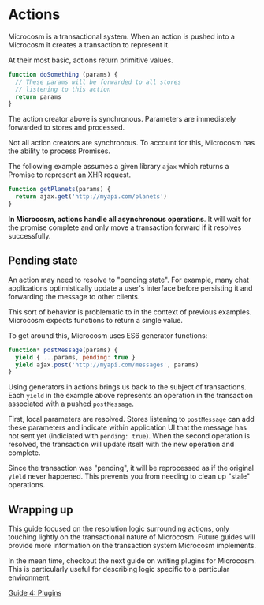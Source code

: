 # Actions

Microcosm is a transactional system. When an action is pushed into a Microcosm it creates a transaction to represent it.

At their most basic, actions return primitive values.

```javascript
function doSomething (params) {
  // These params will be forwarded to all stores
  // listening to this action
  return params
}
```

The action creator above is synchronous. Parameters are immediately forwarded to stores and processed.

Not all action creators are synchronous. To account for this, Microcosm has the ability to process Promises.

The following example assumes a given library `ajax` which returns a Promise to represent an XHR request.

```javascript
function getPlanets(params) {
  return ajax.get('http://myapi.com/planets')
}
```

**In Microcosm, actions handle all asynchronous operations**. It will wait for the promise complete and only move a transaction forward if it resolves successfully.

## Pending state

An action may need to resolve to "pending state". For example, many chat applications optimistically update a user's interface before persisting it and forwarding the message to other clients.

This sort of behavior is problematic to in the context of previous examples. Microcosm expects functions to return a single value.

To get around this, Microcosm uses ES6 generator functions:

```javascript
function* postMessage(params) {
  yield { ...params, pending: true }
  yield ajax.post('http://myapi.com/messages', params)
}
```

Using generators in actions brings us back to the subject of transactions. Each `yield` in the example above represents an operation in the transaction associated with a pushed `postMessage`.

First, local parameters are resolved. Stores listening to `postMessage` can add these parameters and indicate within application UI that the message has not sent yet (indiciated with `pending: true`). When the second operation is resolved, the transaction will update itself with the new operation and complete.

Since the transaction was "pending", it will be reprocessed as if the original `yield` never happened. This prevents you from needing to clean up "stale" operations.

## Wrapping up

This guide focused on the resolution logic surrounding actions, only touching lightly on the transactional nature of Microcosm. Future guides will provide more information on the transaction system Microcosm implements.

In the mean time, checkout the next guide on writing plugins for Microcosm. This is particularly useful for describing logic specific to a particular environment.

[Guide 4: Plugins](./04-plugins.md)

